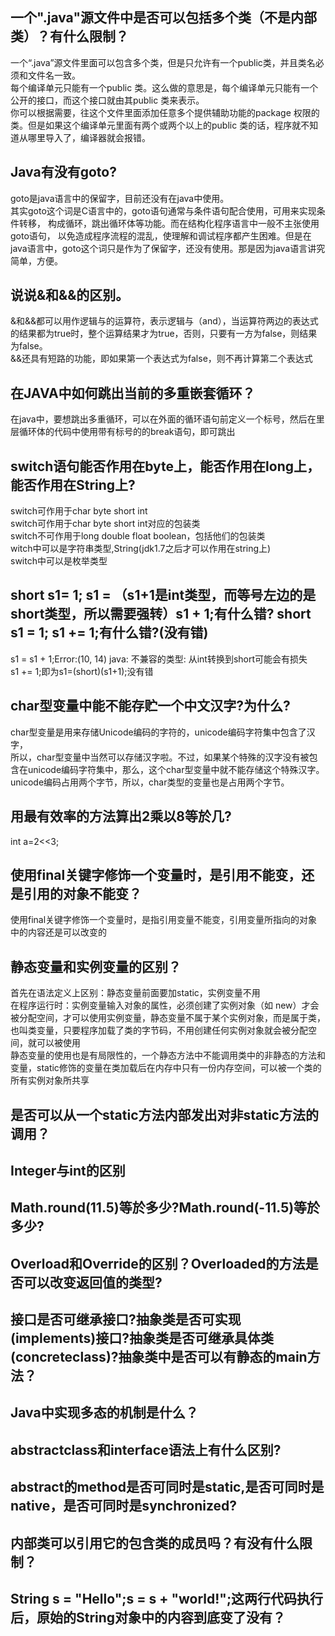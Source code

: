 ## 一个".java"源文件中是否可以包括多个类（不是内部类）？有什么限制？
一个“.java”源文件里面可以包含多个类，但是只允许有一个public类，并且类名必须和文件名一致。<br/>
每个编译单元只能有一个public 类。这么做的意思是，每个编译单元只能有一个公开的接口，而这个接口就由其public 类来表示。<br/>
你可以根据需要，往这个文件里面添加任意多个提供辅助功能的package 权限的类。但是如果这个编译单元里面有两个或两个以上的public 类的话，程序就不知道从哪里导入了，编译器就会报错。
## Java有没有goto?
goto是java语言中的保留字，目前还没有在java中使用。<br/>
其实goto这个词是C语言中的，goto语句通常与条件语句配合使用，可用来实现条件转移， 构成循环，跳出循环体等功能。而在结构化程序语言中一般不主张使用goto语句， 以免造成程序流程的混乱，使理解和调试程序都产生困难。但是在java语言中，goto这个词只是作为了保留字，还没有使用。那是因为java语言讲究简单，方便。
## 说说&和&&的区别。
&和&&都可以用作逻辑与的运算符，表示逻辑与（and），当运算符两边的表达式的结果都为true时，整个运算结果才为true，否则，只要有一方为false，则结果为false。<br/>
&&还具有短路的功能，即如果第一个表达式为false，则不再计算第二个表达式
## 在JAVA中如何跳出当前的多重嵌套循环？
在java中，要想跳出多重循环，可以在外面的循环语句前定义一个标号，然后在里层循环体的代码中使用带有标号的的break语句，即可跳出
## switch语句能否作用在byte上，能否作用在long上，能否作用在String上?
switch可作用于char byte short int<br/>
switch可作用于char byte short int对应的包装类<br/>
switch不可作用于long double float boolean，包括他们的包装类<br/>
witch中可以是字符串类型,String(jdk1.7之后才可以作用在string上)<br/>
switch中可以是枚举类型
## short s1= 1; s1 = （s1+1是int类型，而等号左边的是short类型，所以需要强转）s1 + 1;有什么错? short s1 = 1; s1 += 1;有什么错?(没有错)
s1 = s1 + 1;Error:(10, 14) java: 不兼容的类型: 从int转换到short可能会有损失<br/>
s1 += 1;即为s1=(short)(s1+1);没有错
## char型变量中能不能存贮一个中文汉字?为什么?
char型变量是用来存储Unicode编码的字符的，unicode编码字符集中包含了汉字，<br/>
所以，char型变量中当然可以存储汉字啦。不过，如果某个特殊的汉字没有被包含在unicode编码字符集中，那么，这个char型变量中就不能存储这个特殊汉字。<br/>
unicode编码占用两个字节，所以，char类型的变量也是占用两个字节。
## 用最有效率的方法算出2乘以8等於几?
 int a=2<<3; 
## 使用final关键字修饰一个变量时，是引用不能变，还是引用的对象不能变？
使用final关键字修饰一个变量时，是指引用变量不能变，引用变量所指向的对象中的内容还是可以改变的
## 静态变量和实例变量的区别？
首先在语法定义上区别：静态变量前面要加static，实例变量不用<br/>
在程序运行时：实例变量输入对象的属性，必须创建了实例对象（如 new）才会被分配空间，才可以使用实例变量，静态变量不属于某个实例对象，而是属于类，也叫类变量，只要程序加载了类的字节码，不用创建任何实例对象就会被分配空间，就可以被使用<br/>
静态变量的使用也是有局限性的，一个静态方法中不能调用类中的非静态的方法和变量，static修饰的变量在类加载后在内存中只有一份内存空间，可以被一个类的所有实例对象所共享
## 是否可以从一个static方法内部发出对非static方法的调用？
## Integer与int的区别
## Math.round(11.5)等於多少?Math.round(-11.5)等於多少?
## Overload和Override的区别？Overloaded的方法是否可以改变返回值的类型?
## 接口是否可继承接口?抽象类是否可实现(implements)接口?抽象类是否可继承具体类(concreteclass)?抽象类中是否可以有静态的main方法？
## Java中实现多态的机制是什么？
## abstractclass和interface语法上有什么区别?
## abstract的method是否可同时是static,是否可同时是native，是否可同时是synchronized?
## 内部类可以引用它的包含类的成员吗？有没有什么限制？
## String s = "Hello";s = s + "world!";这两行代码执行后，原始的String对象中的内容到底变了没有？
